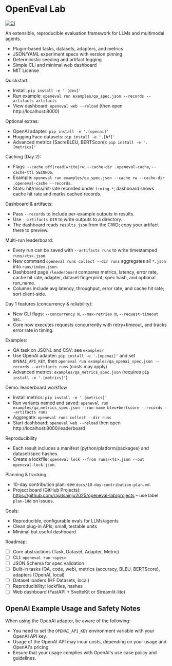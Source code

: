 # OpenEval Lab

[![CI](https://github.com/rajatsainju2025/openeval-lab/actions/workflows/ci.yml/badge.svg)](https://github.com/rajatsainju2025/openeval-lab/actions/workflows/ci.yml)

An extensible, reproducible evaluation framework for LLMs and multimodal agents.

- Plugin-based tasks, datasets, adapters, and metrics
- JSON/YAML experiment specs with version pinning
- Deterministic seeding and artifact logging
- Simple CLI and minimal web dashboard
- MIT License

Quickstart:
- Install: `pip install -e '.[dev]'`
- Run example: `openeval run examples/qa_spec.json --records --artifacts artifacts`
- View dashboard: `openeval web --reload` (then open http://localhost:8000)

Optional extras:
- OpenAI adapter: `pip install -e '.[openai]'`
- Hugging Face datasets: `pip install -e '.[hf]'`
- Advanced metrics (SacreBLEU, BERTScore): `pip install -e '.[metrics]'`

Caching (Day 2):
- Flags: `--cache off|read|write|rw`, `--cache-dir .openeval-cache`, `--cache-ttl SECONDS`.
- Example: `openeval run examples/qa_spec.json --cache rw --cache-dir .openeval-cache --records`.
- Stats: hit/miss/hit-rate recorded under `timing.*`; dashboard shows cache hit rate and marks cached records.

Dashboard & artifacts:
- Pass `--records` to include per-example outputs in results.
- Use `--artifacts DIR` to write outputs to a directory.
- The dashboard reads `results.json` from the CWD; copy your artifact there to preview.

Multi-run leaderboard:
- Every run can be saved with `--artifacts runs` to write timestamped `runs/<ts>.json`.
- New command `openeval runs collect --dir runs` aggregates all `*.json` into `runs/index.json`.
- Dashboard page `/leaderboard` compares metrics, latency, error rate, cache hit rate, adapter, dataset fingerprint, spec hash, and optional run_name.
- Columns include avg latency, throughput, error rate, and cache hit rate; sort client-side.

Day 1 features (concurrency & reliability):
- New CLI flags: `--concurrency N`, `--max-retries N`, `--request-timeout SEC`.
- Core now executes requests concurrently with retry+timeout, and tracks error rate in timing.

Examples:
- QA task on JSONL and CSV: see `examples/`
- Use OpenAI adapter: `pip install -e '.[openai]'` and set `OPENAI_API_KEY`, then `openeval run examples/qa_openai_spec.json --records --artifacts runs` (costs may apply)
- Advanced metrics: `examples/qa_metrics_spec.json` (requires `pip install -e '.[metrics]'`)

Demo: leaderboard workflow
- Install metrics: `pip install -e '.[metrics]'`
- Run variants named and saved: `openeval run examples/qa_metrics_spec.json --run-name bleu+bertscore --records --artifacts runs`
- Aggregate: `openeval runs collect --dir runs`
- Start dashboard: `openeval web --reload` then open http://localhost:8000/leaderboard

Reproducibility
- Each result includes a manifest (python/platform/packages) and dataset/spec hashes.
- Create a lockfile: `openeval lock --from runs/<ts>.json --out openeval-lock.json`.

Planning & tracking
- 10-day contribution plan: see `docs/10-day-contribution-plan.md`.
- Project board (GitHub Projects): https://github.com/rajatsainju2025/openeval-lab/projects – use label `plan-10d` on issues.

Goals:
- Reproducible, configurable evals for LLMs/agents
- Clean plug-in APIs; small, testable units
- Minimal but useful dashboard

Roadmap:
- [ ] Core abstractions (Task, Dataset, Adapter, Metric)
- [ ] CLI: `openeval run <spec>`
- [ ] JSON Schema for spec validation
- [ ] Built-in tasks (QA, code, web), metrics (accuracy, BLEU, BERTScore), adapters (OpenAI, local)
- [ ] Dataset loaders (HF Datasets, local)
- [ ] Reproducibility: lockfiles, hashes
- [ ] Web dashboard (FastAPI + SvelteKit or Streamlit-lite)

## OpenAI Example Usage and Safety Notes

When using the OpenAI adapter, be aware of the following:

- You need to set the `OPENAI_API_KEY` environment variable with your OpenAI API key.
- Usage of the OpenAI API may incur costs, depending on your usage and OpenAI's pricing.
- Ensure that your usage complies with OpenAI's use case policy and guidelines.
